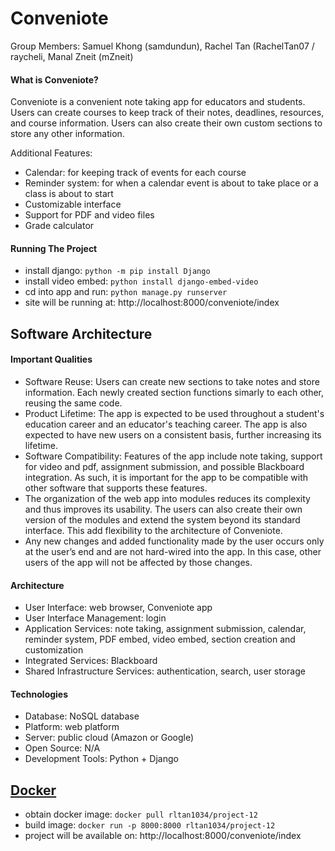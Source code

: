 # Conveniote

Group Members: Samuel Khong (samdundun), Rachel Tan (RachelTan07 / raycheli, Manal Zneit (mZneit)

#### What is Conveniote?

Conveniote is a convenient note taking app for educators and students. Users can create courses to keep track of their notes, deadlines, resources, and course information. Users can also create their own custom sections to store any other information.

Additional Features:

- Calendar: for keeping track of events for each course
- Reminder system: for when a calendar event is about to take place or a class is about to start
- Customizable interface
- Support for PDF and video files
- Grade calculator

#### Running The Project

- install django: `python -m pip install Django`
- install video embed: `python install django-embed-video`
- cd into app and run: `python manage.py runserver`
- site will be running at: http://localhost:8000/conveniote/index

## Software Architecture

#### Important Qualities

- Software Reuse: Users can create new sections to take notes and store information. Each newly created section functions simarly to each other, reusing the same code.
- Product Lifetime: The app is expected to be used throughout a student's education career and an educator's teaching career. The app is also expected to have new users on a consistent basis, further increasing its lifetime.
- Software Compatibility: Features of the app include note taking, support for video and pdf, assignment submission, and possible Blackboard integration. As such, it is important for the app to be compatible with other software that supports these features.
- The organization of the web app into modules reduces its complexity and thus improves its usability. The users can also create their own version of the modules and extend the system beyond its standard interface. This add flexibility to the architecture of Conveniote.
- Any new changes and added functionality made by the user occurs only at the user’s end and are not hard-wired into the app. In this case, other users of the app will not be affected by those changes.

#### Architecture

- User Interface: web browser, Conveniote app
- User Interface Management: login
- Application Services: note taking, assignment submission, calendar, reminder system, PDF embed, video embed, section creation and customization
- Integrated Services: Blackboard
- Shared Infrastructure Services: authentication, search, user storage

#### Technologies

- Database: NoSQL database
- Platform: web platform
- Server: public cloud (Amazon or Google)
- Open Source: N/A
- Development Tools: Python + Django

## [Docker](#docker)

- obtain docker image: `docker pull rltan1034/project-12`
- build image: `docker run -p 8000:8000 rltan1034/project-12`
- project will be available on: http://localhost:8000/conveniote/index
